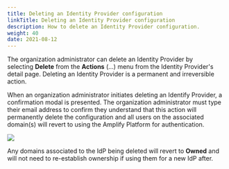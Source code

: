 ```yaml
---
title: Deleting an Identity Provider configuration
linkTitle: Deleting an Identity Provider configuration
description: How to delete an Identity Provider configuration.
weight: 40
date: 2021-08-12
---
```


The organization administrator can delete an Identity Provider by selecting **Delete** from the **Actions** (...) menu from the Identity Provider's detail page. Deleting an Identity Provider is a permanent and irreversible action.

When an organization administrator initiates deleting an Identify Provider, a confirmation modal is presented. The organization administrator must type their email address to confirm they understand that this action will permanently delete the configuration and all users on the associated domain(s) will revert to using the Amplify Platform for authentication.

![](/Images/360_delete_idp.png)

Any domains associated to the IdP being deleted will revert to **Owned** and will not need to re-establish ownership if using them for a new IdP after.

